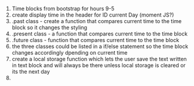 1. Time blocks from bootstrap for hours 9-5
2. create display time in the header for ID current Day (moment JS?)
3. .past class - create a function that compares current time to the time block so it changes the styling
4. .present class - a function that compares current time to the time block
5. .future class - function that compares current time to the time block
6. the three classes could be listed in a if/else statement so the time block changes accordingly dpending on current time
7. create a local storage function which lets the user save the text written in text block and will always be there unless local storage is cleared or its the next day
8.
